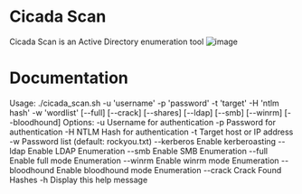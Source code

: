 # Cicada Scan
Cicada Scan is an Active Directory enumeration tool
![image](https://github.com/TheBlxckCicada/Cicada-Scan/assets/68484817/d74c7953-a097-4be9-9ca2-665ff866b7cd)

# Documentation 
Usage: ./cicada_scan.sh -u 'username' -p 'password' -t 'target' -H 'ntlm hash' -w 'wordlist' [--full] [--crack] [--shares] [--ldap] [--smb] [--winrm] [--bloodhound]
Options:
  -u            Username for authentication
  -p            Password for authentication
  -H            NTLM Hash for authentication
  -t            Target host or IP address
  -w            Password list (default: rockyou.txt)
  --kerberos          Enable kerberoasting
  --ldap                Enable LDAP Enumeration
  --smb                 Enable SMB Enumeration
  --full                Enable full mode Enumeration
  --winrm               Enable winrm mode Enumeration
  --bloodhound          Enable bloodhound mode Enumeration
  --crack               Crack Found Hashes
  -h            Display this help message
